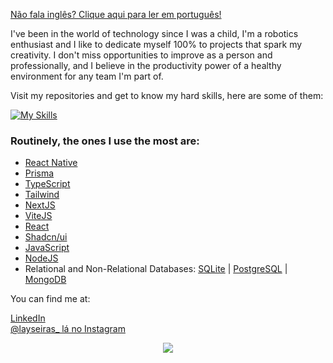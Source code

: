 <a href="https://github.com/laysaalves/laysaalves/blob/main/README-PTBR.md">Não fala inglês? Clique aqui para ler em português!</a>

I've been in the world of technology since I was a child, I'm a robotics enthusiast and I like to dedicate myself 100% to projects that spark my creativity. I don't miss opportunities to improve as a person and professionally, and I believe in the productivity power of a healthy environment for any team I'm part of.

Visit my repositories and get to know my hard skills, here are some of them:

[![My Skills](https://skillicons.dev/icons?i=react,ts,tailwind,nextjs,vite,javascript,nodejs,sqlite,prisma,supabase,postgresql,mysql,express,mongodb)](https://skillicons.dev)

### Routinely, the ones I use the most are:
- [React Native](https://reactnative.dev/)
- [Prisma](https://www.prisma.io/)
- [TypeScript](https://www.typescriptlang.org/)
- [Tailwind](https://tailwindcss.com/)
- [NextJS](https://nextjs.org/)
- [ViteJS](https://vitejs.dev/)
- [React](https://react.dev/)
- [Shadcn/ui](https://ui.shadcn.com/)
- [JavaScript](https://developer.mozilla.org/en-US/docs/Web/JavaScript)
- [NodeJS](https://nodejs.org/docs/latest/api/)
- Relational and Non-Relational Databases: [SQLite](https://www.sqlite.org/) | [PostgreSQL](https://www.postgresql.org/) | [MongoDB](https://www.mongodb.com/docs/)

You can find me at:

[LinkedIn](https://www.linkedin.com/in/laysaalves/) <br />
[@layseiras_  lá no Instagram](https://instagram.com/layseiras_) <br />

<div align="center">
    <img align="center" src="https://github-readme-stats.vercel.app/api?username=laysaalves&show_icons=true&theme=tokyonight&hide_border=true" />
  </a>
</div>


